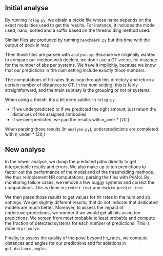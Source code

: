 ## Initial analyse
By running `relog.py`, we obtain a pickle file whose name depends on the exact modalities used to get the results.
For instance, it includes the model used, nano, sorted and a suffix based on the thresholding method used.

Similar files are produced by running `benchmark.py` but this time with the output of dock in map.

Then those files are parsed with `analyse.py`. 
Because we originally wanted to compare our method with dockim, we don't use a GT vector, for instance for the number of abs per systems.
We have it implicitly, because we know that our predictions in the _num_ setting include exactly those numbers.

The computations of hit rates thus loop through this directory and return a certain number of distances to GT.
In the _num_ setting, this is fairly straightforward, and the main subtlety is the grouping or not of systems.

When using a thresh, it's a bit more subtle.
In `relog.py`
- if we underpredicted or if we predicted the right amount, just return the distances of the assigned antibodies
- if we overpredicted, we pad the results with n_over * [20,]

When parsing those results (in `analyse.py`), underpredictions are completed with n_under * [20,]

## New analyse

In the newer analyse, we dump the predicted pdbs directly to get interpretable results and errors.
We also make up to ten predictions to factor out the performance of the model and of the thresholding methods.
We thus reimplement HR computations, parsing the files with PyMol.
By monitoring failure cases, we remove a few buggy systems and correct the computations.
This is done in `predict_test` and `dockim_predict_test`.

We then parse those results to get values for hit rates in the num and ab settings.
We get slightly different results, that do not indicate that dedicated models are much better.
Moreover, to assess the impact of under/overpredictions, we wonder if we would get all hits using ten predictions.
We screen from most probable to least probable and compute the fraction of detected systems for each number of predictions.
This is done in `pr_curve`.

Finally, to assess the quality of the pose beyond hit_rates, we compute distances and angles for our predictions and 
for ablations in `get_distance_angles`.

